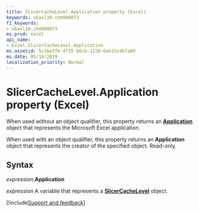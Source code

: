 ```yaml
---
title: SlicerCacheLevel.Application property (Excel)
keywords: vbaxl10.chm900073
f1_keywords:
- vbaxl10.chm900073
ms.prod: excel
api_name:
- Excel.SlicerCacheLevel.Application
ms.assetid: 5c1be374-4f35-b6cb-1120-6ab15c467a00
ms.date: 05/16/2019
localization_priority: Normal
---
```



# SlicerCacheLevel.Application property (Excel)

When used without an object qualifier, this property returns an **[Application](Excel.Application(object).md)** object that represents the Microsoft Excel application. 

When used with an object qualifier, this property returns an **Application** object that represents the creator of the specified object. Read-only.


## Syntax

_expression_.**Application**

_expression_ A variable that represents a **[SlicerCacheLevel](Excel.SlicerCacheLevel.md)** object.




[!include[Support and feedback](~/includes/feedback-boilerplate.md)]